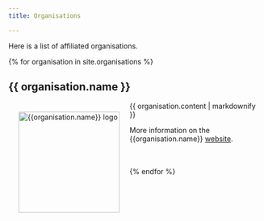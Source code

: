 ```yaml
---
title: Organisations

---
```


Here is a list of affiliated organisations.


{% for organisation in site.organisations %}
  <h2 id="{{organisation.shortname}}">{{ organisation.name }}</h2>
  <p><img src="organisations/{{organisation.logo}}" alt="{{organisation.name}} logo" width=200px hspace="20" vspace="20" style="float:left"> {{ organisation.content | markdownify }}</p>
  <p>More information on the {{organisation.name}} <a href="{{ organisation.website }}">website</a>.</p>
  <br/>
  <br/>
{% endfor %}
